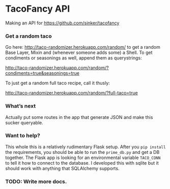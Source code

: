 # TacoFancy API

Making an API for https://github.com/sinker/tacofancy

### Get a random taco

Go here: http://taco-randomizer.herokuapp.com/random/ to get a random Base Layer,
Mixin and (whenever someone adds some) a Shell. To get condiments or seasonings 
as well, append them as querystrings:

http://taco-randomizer.herokuapp.com/random/?condiments=true&seasonings=true

To just get a random full taco recipe, call it thusly:

http://taco-randomizer.herokuapp.com/random/?full-taco=true

### What’s next

Actually put some routes in the app that generate JSON and make this sucker 
queryable. 

### Want to help?

This whole this is a relatively rudimentary Flask setup. After you ``pip install``
the requirements, you should be able to run the ``prime_db.py`` and get a DB
together. The Flask app is looking for an environmental variable ``TACO_CONN`` to
tell it how to connect to the database. I developed this with sqlite but it should
work with anything that SQLAlchemy supports.

### TODO: Write more docs.
